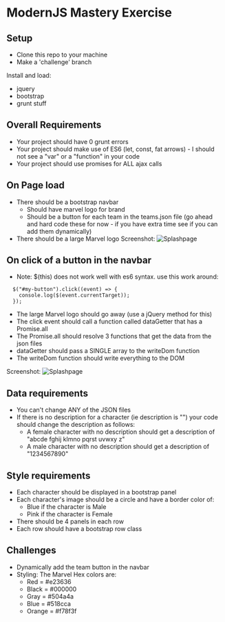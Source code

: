 # ModernJS Mastery Exercise
## Setup

* Clone this repo to your machine
* Make a 'challenge' branch

Install and load:
* jquery
* bootstrap
* grunt stuff

## Overall Requirements
* Your project should have 0 grunt errors
* Your project should make use of ES6 (let, const, fat arrows) - I should not see a "var" or a "function" in your code
* Your project should use promises for ALL ajax calls

## On Page load
* There should be a bootstrap navbar
	* Should have marvel logo for brand
	* Should be a button for each team in the teams.json file (go ahead and hard code these for now - if you have extra time see if you can add them dynamically)
* There should be a large Marvel logo
Screenshot:
![Splashpage](https://raw.githubusercontent.com/nss-nighclass-projects/modernjs_mastery_exercise/master/images/screenshots/on_load.png)

## On click of a button in the navbar
* Note: $(this) does not work well with es6 syntax. use this work around:
```
  $("#my-button").click((event) => {
    console.log($(event.currentTarget));
  });
```
* The large Marvel logo should go away (use a jQuery method for this)
* The click event should call a function called dataGetter that has a Promise.all
* The Promise.all should resolve 3 functions that get the data from the json files
* dataGetter should pass a SINGLE array to the writeDom function
* The writeDom function should write everything to the DOM

Screenshot:
![Splashpage](https://raw.githubusercontent.com/nss-nighclass-projects/modernjs_mastery_exercise/master/images/screenshots/on_click.png)

## Data requirements
* You can't change ANY of the JSON files
* If there is no description for a character (ie description is "") your code should change the description as follows:
	* A female character with no description should get a description of "abcde fghij klmno pqrst uvwxy z"
	* A male character with no description should get a description of "1234567890"

## Style requirements
* Each character should be displayed in a bootstrap panel
* Each character's image should be a circle and have a border color of:
	* Blue if the character is Male
	* Pink if the character is Female
* There should be 4 panels in each row
* Each row should have a bootstrap row class


## Challenges
* Dynamically add the team button in the navbar
* Styling:  The Marvel Hex colors are:
	* Red = #e23636	
	* Black = #000000	
	* Gray = #504a4a	
	* Blue = #518cca	
	* Orange = #f78f3f

